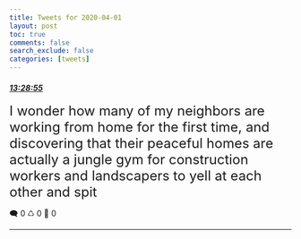 ```yaml
---
title: Tweets for 2020-04-01
layout: post
toc: true
comments: false
search_exclude: false
categories: [tweets]
---
```



#### <a href = "https://twitter.com/deepfates/status/1245432975413501952">*13:28:55*</a>

<font size="5">I wonder how many of my neighbors are working from home for the first time, and discovering that their peaceful homes are actually a jungle gym for construction workers and landscapers to yell at each other and spit</font>



🗨️ 0 ♺ 0 🤍  0   

---
    
            



